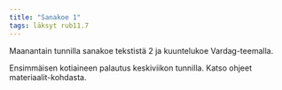```yaml
---
title: "Sanakoe 1"
tags: läksyt rub11.7
---
```


Maanantain tunnilla sanakoe tekstistä 2 ja kuuntelukoe Vardag-teemalla.

Ensimmäisen kotiaineen palautus keskiviikon tunnilla. Katso ohjeet materiaalit-kohdasta.